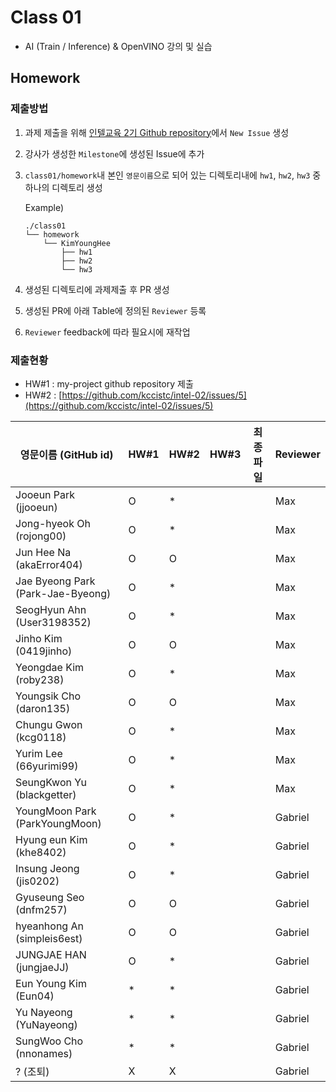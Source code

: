 # Class 01

* AI (Train / Inference) & OpenVINO 강의 및 실습

## Homework

### 제출방법

1. 과제 제출을 위해 [인텔교육 2기 Github repository](https://github.com/kccistc/intel-02.git)에서 `New Issue` 생성

2. 강사가 생성한 `Milestone`에 생성된 Issue에 추가 

3. `class01/homework`내 본인 `영문이름`으로 되어 있는 디렉토리내에 `hw1`, `hw2`, `hw3` 중 하나의 디렉토리 생성

    Example)
    ```
    ./class01
    └── homework
        └── KimYoungHee
            ├── hw1
            ├── hw2
            └── hw3
    ```

4. 생성된 디렉토리에 과제제출 후 PR 생성

5. 생성된 PR에 아래 Table에 정의된 `Reviewer` 등록

6. `Reviewer` feedback에 따라 필요시에 재작업

### 제출현황

* HW#1 : my-project github repository 제출
* HW#2 : [https://github.com/kccistc/intel-02/issues/5](https://github.com/kccistc/intel-02/issues/5)

| 영문이름 (GitHub id)           | HW#1 | HW#2 | HW#3 | 최종 파일 | Reviewer |
|------------------------|------|------|------|----------|----------|
| Jooeun Park (jjooeun) | O | * |  |  | Max |
| Jong-hyeok Oh (rojong00) | O | * |  |  | Max |
| Jun Hee Na (akaError404) | O | O |  |  | Max |
| Jae Byeong Park (Park-Jae-Byeong) | O | * |  |  | Max |
| SeogHyun Ahn (User3198352) | O | * |  |  | Max |
| Jinho Kim (0419jinho) | O | O |  |  | Max |
| Yeongdae Kim (roby238) | O | * |  |  | Max |
| Youngsik Cho (daron135) | O | O |  |  | Max |
| Chungu Gwon (kcg0118) | O | * |  |  | Max |
| Yurim Lee (66yurimi99) | O | * |  |  | Max |
| SeungKwon Yu (blackgetter) | O | * |  |  | Max |
| YoungMoon Park (ParkYoungMoon) | O | * |  |  | Gabriel |
| Hyung eun Kim (khe8402) | O | * |  |  | Gabriel |
| Insung Jeong (jis0202) | O | * |  |  | Gabriel |
| Gyuseung Seo (dnfm257) | O | O |  |  | Gabriel |
| hyeanhong An (simpleis6est) | O | O |  |  | Gabriel |
| JUNGJAE HAN (jungjaeJJ) | O | * |  |  | Gabriel |
| Eun Young Kim (Eun04) | * | * |  |  | Gabriel |
| Yu Nayeong (YuNayeong) | * | * |  |  | Gabriel |
| SungWoo Cho (nnonames) | * | * |  |  | Gabriel |
| ? (조퇴)  | X | X |  |  | Gabriel |
